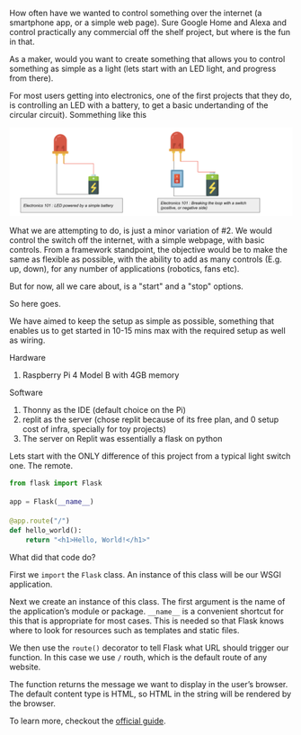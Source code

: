How often have we wanted to control something over the internet (a smartphone app, or a simple web page). Sure Google Home and Alexa and control practically any commercial off the shelf project, but where is the fun in that. 

As a maker, would you want to create something that allows you to control something as simple as a light (lets start with an LED light, and progress from there). 

For most users getting into electronics, one of the first projects that they do, is controlling an LED with a battery, to get a basic undertanding of the circular circuit). Sommething like this

![alt text](images/img.png)

What we are attempting to do, is just a minor variation of #2. We would control the switch off the internet, with a simple webpage, with basic controls. From a framework standpoint, the objective would be to make the same as flexible as possible, with the ability to add as many controls (E.g. up, down), for any number of applications (robotics, fans etc). 

But for now, all we care about, is a "start" and a "stop" options. 

So here goes. 

We have aimed to keep the setup as simple as possible, something that enables us to get started in 10-15 mins max with the required setup as well as wiring. 

Hardware
1. Raspberry Pi 4 Model B with 4GB memory

Software
1. Thonny as the IDE (default choice on the Pi)
2. replit as the server (chose replit because of its free plan, and 0 setup cost of infra, specially for toy projects)
3. The server on Replit was essentially a flask on python

Lets start with the ONLY difference of this project from a typical light switch one. The remote. 
```python
from flask import Flask

app = Flask(__name__)

@app.route("/")
def hello_world():
    return "<h1>Hello, World!</h1>"
```
	
What did that code do?

First we `import` the `Flask` class. An instance of this class will be our WSGI application.

Next we create an instance of this class. The first argument is the name of the application’s module or package. `__name__` is a convenient shortcut for this that is appropriate for most cases. This is needed so that Flask knows where to look for resources such as templates and static files.

We then use the `route()` decorator to tell Flask what URL should trigger our function. In this case we use `/` routh, which is the default route of any website.

The function returns the message we want to display in the user’s browser. The default content type is HTML, so HTML in the string will be rendered by the browser.

To learn more, checkout the [official guide](https://flask.palletsprojects.com/en/2.0.x/quickstart/).
